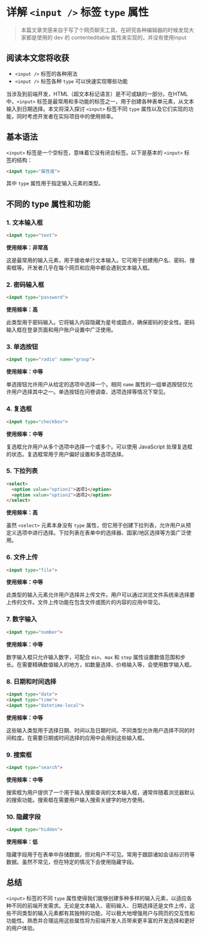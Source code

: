 # 详解 `<input />` 标签 `type` 属性

> 本篇文章灵感来自于写了个网页聊天工具，在研究各种编辑器的时候发现大家都是使用的 dev 的 contenteditable 属性来实现的，并没有使用input

## 阅读本文您将收获
* `<input />` 标签的各种用法
* `<input />` 标签各种 `type` 可以快速实现哪些功能

当涉及到前端开发，HTML（超文本标记语言）是不可或缺的一部分。在HTML中，`<input>` 标签是最常用和多功能的标签之一，用于创建各种表单元素，从文本输入到日期选择。本文将深入探讨 `<input>` 标签不同 `type` 属性以及它们实现的功能，同时考虑开发者在实际项目中的使用频率。

## 基本语法

`<input>` 标签是一个空标签，意味着它没有闭合标签。以下是基本的 `<input>` 标签的结构：

```markdown
<input type="属性值">
```

其中 `type` 属性用于指定输入元素的类型。

## 不同的 type 属性和功能

### 1. 文本输入框

```markdown
<input type="text">
```

**使用频率：非常高**

这是最常用的输入元素，用于接收单行文本输入。它可用于创建用户名、密码、搜索框等。开发者几乎在每个网页和应用中都会遇到文本输入框。

### 2. 密码输入框

```markdown
<input type="password">
```

**使用频率：高**

此类型用于密码输入。它将输入内容隐藏为星号或圆点，确保密码的安全性。密码输入框在登录页面和用户账户设置中广泛使用。

### 3. 单选按钮

```markdown
<input type="radio" name="group">
```

**使用频率：中等**

单选按钮允许用户从给定的选项中选择一个。相同 `name` 属性的一组单选按钮仅允许用户选择其中之一。单选按钮在问卷调查、选项选择等情况下常见。

### 4. 复选框

```markdown
<input type="checkbox">
```

**使用频率：中等**

复选框允许用户从多个选项中选择一个或多个。可以使用 JavaScript 处理复选框的状态。复选框常用于用户偏好设置和多选项选择。

### 5. 下拉列表

```markdown
<select>
  <option value="option1">选项1</option>
  <option value="option2">选项2</option>
</select>
```

**使用频率：高**

虽然 `<select>` 元素本身没有 `type` 属性，但它用于创建下拉列表，允许用户从预定义选项中进行选择。下拉列表在表单中的选择器、国家/地区选择等方面广泛使用。

### 6. 文件上传

```markdown
<input type="file">
```

**使用频率：中等**

此类型的输入元素允许用户选择并上传文件。用户可以通过浏览文件系统来选择要上传的文件。文件上传功能在包含文件或图片的内容的应用中常见。

### 7. 数字输入

```markdown
<input type="number">
```

**使用频率：中等**

数字输入框只允许输入数字，可配合 `min`、`max` 和 `step` 属性设置数值范围和步长。在需要精确数值输入的地方，如数量选择、价格输入等，会使用数字输入框。

### 8. 日期和时间选择

```markdown
<input type="date">
<input type="time">
<input type="datetime-local">
```

**使用频率：中等**

这些输入类型用于选择日期、时间以及日期时间。不同类型允许用户选择不同的时间粒度。在需要日期或时间选择的应用中会用到这些输入框。

### 9. 搜索框

```markdown
<input type="search">
```

**使用频率：中等**

搜索框为用户提供了一个用于输入搜索查询的文本输入框，通常伴随着浏览器默认的搜索功能。搜索框在需要用户输入搜索关键字的地方使用。

### 10. 隐藏字段

```markdown
<input type="hidden">
```

**使用频率：低**

隐藏字段用于在表单中存储数据，但对用户不可见。常用于跟踪诸如会话标识符等数据。虽然不常见，但在特定的情况下会使用隐藏字段。

## 总结

`<input>` 标签的不同 `type` 属性使得我们能够创建多种多样的输入元素，以适应各种不同的前端开发需求。无论是文本输入、密码输入、日期选择还是文件上传，这些不同类型的输入元素都有其独特的功能，可以极大地增强用户与网页的交互性和功能性。熟悉并合理运用这些属性将为前端开发人员带来更丰富的开发选择和更好的用户体验。